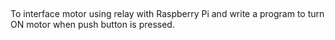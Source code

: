 ## 
To interface motor using relay with Raspberry Pi and write a program to turn ON motor when push button is pressed.
